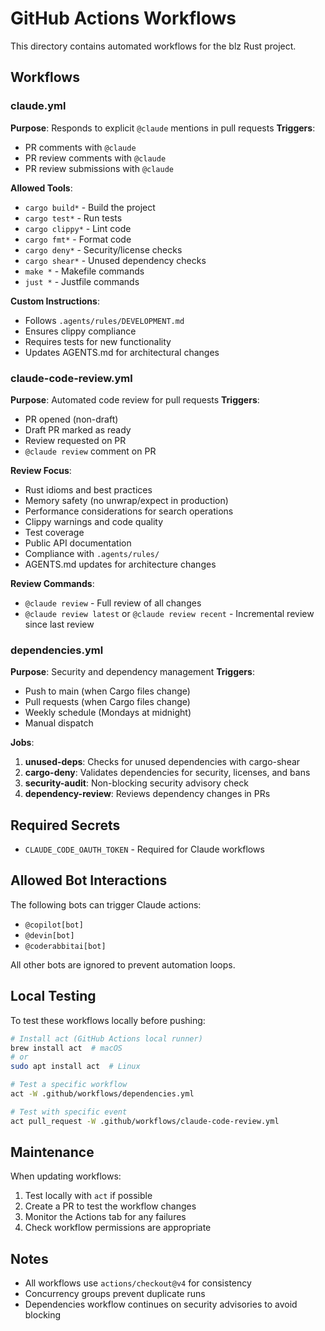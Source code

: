 # GitHub Actions Workflows

This directory contains automated workflows for the blz Rust project.

## Workflows

### claude.yml
**Purpose**: Responds to explicit `@claude` mentions in pull requests
**Triggers**:

- PR comments with `@claude`
- PR review comments with `@claude`
- PR review submissions with `@claude`

**Allowed Tools**:

- `cargo build*` - Build the project
- `cargo test*` - Run tests
- `cargo clippy*` - Lint code
- `cargo fmt*` - Format code
- `cargo deny*` - Security/license checks
- `cargo shear*` - Unused dependency checks
- `make *` - Makefile commands
- `just *` - Justfile commands

**Custom Instructions**:

- Follows `.agents/rules/DEVELOPMENT.md`
- Ensures clippy compliance
- Requires tests for new functionality
- Updates AGENTS.md for architectural changes

### claude-code-review.yml
**Purpose**: Automated code review for pull requests
**Triggers**:

- PR opened (non-draft)
- Draft PR marked as ready
- Review requested on PR
- `@claude review` comment on PR

**Review Focus**:

- Rust idioms and best practices
- Memory safety (no unwrap/expect in production)
- Performance considerations for search operations
- Clippy warnings and code quality
- Test coverage
- Public API documentation
- Compliance with `.agents/rules/`
- AGENTS.md updates for architecture changes

**Review Commands**:

- `@claude review` - Full review of all changes
- `@claude review latest` or `@claude review recent` - Incremental review since last review

### dependencies.yml
**Purpose**: Security and dependency management
**Triggers**:

- Push to main (when Cargo files change)
- Pull requests (when Cargo files change)
- Weekly schedule (Mondays at midnight)
- Manual dispatch

**Jobs**:

1. **unused-deps**: Checks for unused dependencies with cargo-shear
2. **cargo-deny**: Validates dependencies for security, licenses, and bans
3. **security-audit**: Non-blocking security advisory check
4. **dependency-review**: Reviews dependency changes in PRs

## Required Secrets

- `CLAUDE_CODE_OAUTH_TOKEN` - Required for Claude workflows

## Allowed Bot Interactions

The following bots can trigger Claude actions:

- `@copilot[bot]`
- `@devin[bot]`
- `@coderabbitai[bot]`

All other bots are ignored to prevent automation loops.

## Local Testing

To test these workflows locally before pushing:

```bash
# Install act (GitHub Actions local runner)
brew install act  # macOS
# or
sudo apt install act  # Linux

# Test a specific workflow
act -W .github/workflows/dependencies.yml

# Test with specific event
act pull_request -W .github/workflows/claude-code-review.yml
```

## Maintenance

When updating workflows:

1. Test locally with `act` if possible
2. Create a PR to test the workflow changes
3. Monitor the Actions tab for any failures
4. Check workflow permissions are appropriate

## Notes

- All workflows use `actions/checkout@v4` for consistency
- Concurrency groups prevent duplicate runs
- Dependencies workflow continues on security advisories to avoid blocking
